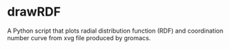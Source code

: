 # drawRDF
A Python script that plots radial distribution function (RDF) and coordination number curve from xvg file produced by gromacs.
